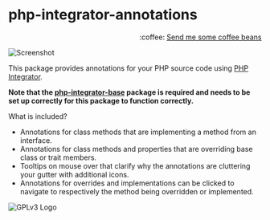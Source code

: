 # php-integrator-annotations
<p align="right">
:coffee:
<a href="https://www.paypal.com/cgi-bin/webscr?cmd=_s-xclick&hosted_button_id=YKTNLZCRHMRTJ">Send me some coffee beans</a>
</p>

![Screenshot](http://ipfs.pics/ipfs/QmTMju5ZZtcHBxKzfMfER35QkNik84Yva3HMbTz5LwMVdC)

This package provides annotations for your PHP source code using [PHP Integrator](https://github.com/Gert-dev/php-integrator-base).

**Note that the [php-integrator-base](https://github.com/Gert-dev/php-integrator-base) package is required and needs to be set up correctly for this package to function correctly.**

What is included?
  * Annotations for class methods that are implementing a method from an interface.
  * Annotations for class methods and properties that are overriding base class or trait members.
  * Tooltips on mouse over that clarify why the annotations are cluttering your gutter with additional icons.
  * Annotations for overrides and implementations can be clicked to navigate to respectively the method being overridden or implemented.

![GPLv3 Logo](http://gplv3.fsf.org/gplv3-127x51.png)
